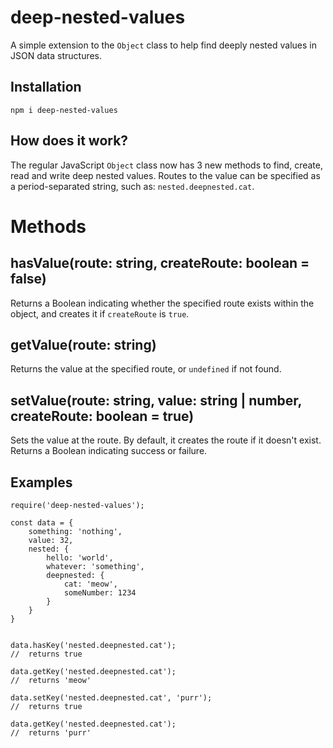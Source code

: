 # deep-nested-values #
A simple extension to the `Object` class to help find deeply nested values in JSON data structures.

## Installation ##

```
npm i deep-nested-values
```

## How does it work? ##

The regular JavaScript `Object` class now has 3 new methods to find, create, read and write deep nested values. Routes to the value can be specified as a period-separated string, such as: `nested.deepnested.cat`.

# Methods

## hasValue(route: string, createRoute: boolean = false)

Returns a Boolean indicating whether the specified route exists within the object, and creates it if `createRoute` is `true`.

## getValue(route: string)

Returns the value at the specified route, or `undefined` if not found.

##  setValue(route: string, value: string | number, createRoute: boolean = true)

Sets the value at the route. By default, it creates the route if it doesn't exist. Returns a Boolean indicating success or failure.

## Examples ##

```
require('deep-nested-values');

const data = {
    something: 'nothing',
    value: 32,
    nested: {
        hello: 'world',
        whatever: 'something',
        deepnested: {
            cat: 'meow',
            someNumber: 1234
        }
    }
}


data.hasKey('nested.deepnested.cat');
//  returns true

data.getKey('nested.deepnested.cat');
//  returns 'meow'

data.setKey('nested.deepnested.cat', 'purr');
//  returns true

data.getKey('nested.deepnested.cat');
//  returns 'purr'
```
